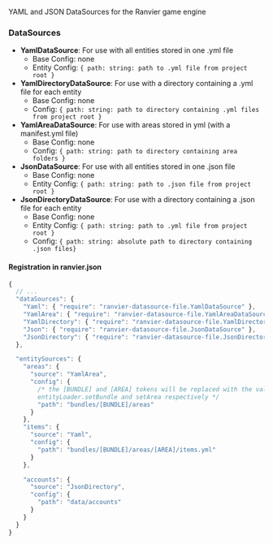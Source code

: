 YAML and JSON DataSources for the Ranvier game engine

### DataSources

- **YamlDataSource**: For use with all entities stored in one .yml file
  - Base Config: none
  - Entity Config: `{ path: string: path to .yml file from project root }`
- **YamlDirectoryDataSource**: For use with a directory containing a .yml file for each entity
  - Base Config: none
  - Config: `{ path: string: path to directory containing .yml files from project root }`
- **YamlAreaDataSource**: For use with areas stored in yml (with a manifest.yml file)
  - Base Config: none
  - Config: `{ path: string: path to directory containing area folders }`
- **JsonDataSource**: For use with all entities stored in one .json file
  - Base Config: none
  - Entity Config: `{ path: string: path to .json file from project root }`
- **JsonDirectoryDataSource**: For use with a directory containing a .json file for each entity
  - Base Config: none
  - Entity Config: `{ path: string: path to .yml file from project root }`
  - Config: `{ path: string: absolute path to directory containing .json files}`

#### Registration in ranvier.json

```js
{
  // ...
  "dataSources": {
    "Yaml": { "require": "ranvier-datasource-file.YamlDataSource" },
    "YamlArea": { "require": "ranvier-datasource-file.YamlAreaDataSource" },
    "YamlDirectory": { "require": "ranvier-datasource-file.YamlDirectoryDataSource" },
    "Json": { "require": "ranvier-datasource-file.JsonDataSource" },
    "JsonDirectory": { "require": "ranvier-datasource-file.JsonDirectoryDataSource" },
  },

  "entitySources": {
    "areas": {
      "source": "YamlArea",
      "config": {
        /* the [BUNDLE] and [AREA] tokens will be replaced with the value passed to
        entityLoader.setBundle and setArea respectively */
        "path": "bundles/[BUNDLE]/areas"
      }
    },
    "items": {
      "source": "Yaml",
      "config": {
        "path": "bundles/[BUNDLE]/areas/[AREA]/items.yml"
      }
    },

    "accounts": {
      "source": "JsonDirectory",
      "config": {
        "path": "data/accounts"
      }
    }
  }
}
```
